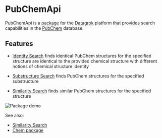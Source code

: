 # PubChemApi

PubChemApi is a [package](https://datagrok.ai/help/develop/develop#packages) for the [Datagrok](https://datagrok.ai)
platform that provides search capabilities in the [PubChem](https://pubchem.ncbi.nlm.nih.gov/) database.

## Features

- [Identity Search](https://pubchem.ncbi.nlm.nih.gov/search/help_search.html#IdSimi) finds identical PubChem structures
for the specified structure
are identical to the provided chemical structure with different notions of chemical structure identity

- [Substructure Search](https://pubchem.ncbi.nlm.nih.gov/search/help_search.html#SbSp) finds PubChem structures for
the specified substructure

- [Similarity Search](https://pubchem.ncbi.nlm.nih.gov/search/help_search.html#IdSimi) finds similar PubChem
structures for the specified structure

![Package demo](./images/demo.gif)

See also:

- [Similarity Search](https://datagrok.ai/help/domains/chem/similarity-search)
- [Chem package](https://github.com/datagrok-ai/public/tree/master/packages/Chem)
